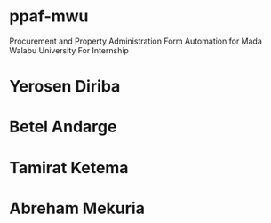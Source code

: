 # ppaf-mwu
Procurement and Property Administration Form Automation for Mada Walabu University
For Internship

# Yerosen Diriba
# Betel Andarge
# Tamirat Ketema
# Abreham Mekuria
